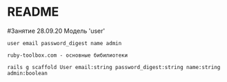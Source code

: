 # README
#Занятие 28.09.20
Модель 'user'

~~~~
user email password_digest name admin

ruby-toolbox.com - основные бибилиотеки

~~~~
~~~~
rails g scaffold User email:string password_digest:string name:string admin:boolean
~~~~
